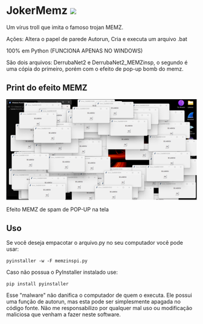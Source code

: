 # JokerMemz ![](https://i.ibb.co/cS18Fn7L/malware-1.png)


Um vírus troll que imita o famoso trojan MEMZ. 

Ações: Altera o papel de parede Autorun, Cria e executa um arquivo .bat

100% em Python (FUNCIONA APENAS NO WINDOWS)

São dois arquivos: DerrubaNet2 e DerrubaNet2_MEMZinsp, o segundo é uma cópia do primeiro, porém com o efeito de pop-up bomb do memz.

Print do efeito MEMZ
----

![Screenshot](https://raw.githubusercontent.com/batata902/Joker-Virus/refs/heads/main/screenshot.png)

Efeito MEMZ de spam de POP-UP na tela


Uso
----

Se você deseja empacotar o arquivo.py no seu computador você pode usar:

    pyinstaller -w -F memzinspi.py

Caso não possua o PyInstaller instalado use:

    pip install pyinstaller

Esse "malware" não danifica o computador de quem o executa. Ele possui uma função de autorun, mas esta pode ser simplesmente apagada no código fonte. Não me responsabilizo por qualquer mal uso ou modificação maliciosa que venham a fazer neste software.
